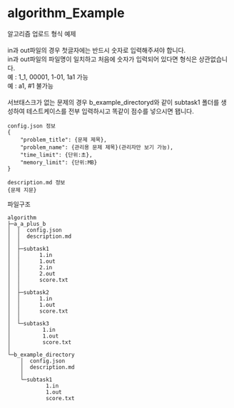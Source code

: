 # algorithm_Example
알고리즘 업로드 형식 예제
<br><br>
in과 out파일의 경우 첫글자에는 반드시 숫자로 입력해주셔야 합니다.
<br>
in과 out파일의 파일명이 일치하고 처음에 숫자가 입력되어 있다면 형식은 상관없습니다.
<br>
예 : 1_1, 00001, 1-01, 1a1 가능
<br>
예 : a1, #1 불가능
<br><br>
서브태스크가 없는 문제의 경우 b_example_directoryd와 같이 subtask1 폴더를 생성하여 테스트케이스를 전부 입력하시고 똑같이 점수를 넣으시면 됍니다.
<br>

```
config.json 정보
{
    "problem_title": {문제 제목},
    "problem_name": {관리용 문제 제목}(관리자만 보기 가능),
    "time_limit": {단위:초},
    "memory_limit": {단위:MB}
}

description.md 정보
{문제 지문}
```

파일구조
```
algorithm
├─a_a_plus_b
│  │  config.json
│  │  description.md
│  │  
│  ├─subtask1
│  │      1.in
│  │      1.out
│  │      2.in
│  │      2.out
│  │      score.txt
│  │      
│  ├─subtask2
│  │      1.in
│  │      1.out
│  │      score.txt
│  │      
│  └─subtask3
│          1.in
│          1.out
│          score.txt
│          
└─b_example_directory
    │  config.json
    │  description.md
    │  
    └─subtask1
            1.in
            1.out
            score.txt
```
